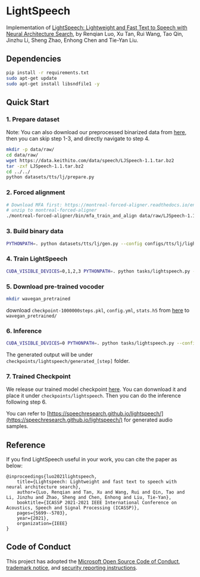 # LightSpeech
Implementation of [LightSpeech: Lightweight and Fast Text to Speech with Neural Architecture Search](https://arxiv.org/abs/2102.04040), by Renqian Luo, Xu Tan, Rui Wang, Tao Qin, Jinzhu Li, Sheng Zhao, Enhong Chen and Tie-Yan Liu.

## Dependencies
```bash
pip install -r requirements.txt
sudo apt-get update
sudo apt-get install libsndfile1 -y
```

## Quick Start

### 1. Prepare dataset

Note: You can also download our preprocessed binarized data from [here](https://msramllasc.blob.core.windows.net/modelrelease/LightSpeech/data.tgz), then you can skip step 1-3, and directly navigate to step 4.

```bash
mkdir -p data/raw/
cd data/raw/
wget https://data.keithito.com/data/speech/LJSpeech-1.1.tar.bz2
tar -zxf LJSpeech-1.1.tar.bz2
cd ../../
python datasets/tts/lj/prepare.py
```
### 2. Forced alignment
```bash
# Download MFA first: https://montreal-forced-aligner.readthedocs.io/en/stable/aligning.html
# unzip to montreal-forced-aligner
./montreal-forced-aligner/bin/mfa_train_and_align data/raw/LJSpeech-1.1/mfa_input data/raw/LJSpeech-1.1/dict_mfa.txt data/raw/LJSpeech-1.1/mfa_outputs -t ./montreal-forced-aligner/tmp -j 24
```

### 3. Build binary data
```bash
PYTHONPATH=. python datasets/tts/lj/gen.py --config configs/tts/lj/lightspeech.yaml
```

### 4. Train LightSpeech
```bash
CUDA_VISIBLE_DEVICES=0,1,2,3 PYTHONPATH=. python tasks/lightspeech.py --config configs/tts/lj/lightspeech.yaml --exp_name lightspeech
```

### 5. Download pre-trained vocoder
```bash
mkdir wavegan_pretrained
```
download `checkpoint-1000000steps.pkl`, `config.yml`, `stats.h5` from [here](https://drive.google.com/open?id=1XRn3s_wzPF2fdfGshLwuvNHrbgD0hqVS) to `wavegan_pretrained/`
   
### 6. Inference
 ```bash
CUDA_VISIBLE_DEVICES=0 PYTHONPATH=. python tasks/lightspeech.py --config configs/tts/lj/lightspeech.yaml --exp_name lightspeech --infer
```
The generated output will be under `checkpoints/lightspeech/generated_[step]` folder.

### 7. Trained Checkpoint
We release our trained model checkpoint [here](https://msramllasc.blob.core.windows.net/modelrelease/LightSpeech/model_ckpt_steps_84000.ckpt). You can donwnload it and place it under `checkpoints/lightspeech`. Then you can do the inference following step 6.

You can refer to [https://speechresearch.github.io/lightspeech/](https://speechresearch.github.io/lightspeech/) for generated audio samples.

## Reference

If you find LightSpeech useful in your work, you can cite the paper as below:

    @inproceedings{luo2021lightspeech,
        title={Lightspeech: Lightweight and fast text to speech with neural architecture search},
        author={Luo, Renqian and Tan, Xu and Wang, Rui and Qin, Tao and Li, Jinzhu and Zhao, Sheng and Chen, Enhong and Liu, Tie-Yan},
        booktitle={ICASSP 2021-2021 IEEE International Conference on Acoustics, Speech and Signal Processing (ICASSP)},
        pages={5699--5703},
        year={2021},
        organization={IEEE}
    }

## Code of Conduct
This project has adopted the [Microsoft Open Source Code of Conduct](https://opensource.microsoft.com/codeofconduct),
[trademark notice](https://docs.opensource.microsoft.com/releasing/), and [security reporting instructions](https://docs.opensource.microsoft.com/releasing/maintain/security/).